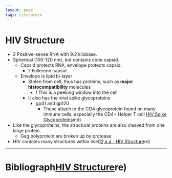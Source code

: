 ```yaml
---
layout: page
tags: Literature  
---
```


# HIV Structure

- 2 Positive-sense RNA with 9.2 kilobase. 
- Spherical (100-120 nm), but contains cone capsid.
	- Capsid protects RNA, envelope protects capsid.
		- ? Fullerene capsid
	- Envelope is lipid bi-layer
		- Stolen from cell, thus has proteins, such as **major histocompatibility** molecules
			- ! This is a peeking window into the cell
		- It also has the viral spike glycoproteins
			- gp41 and gp120
				- These attach to the CD4 glycoprotein found on many immune cells, especially the CD4+ Helper T cell [HIV Spike Glycoproteins](HIV%20Spike%20Glycoproteins)md)
- Like the glycoproteins, the structural proteins are also cleaved from one large protein.
	- Gag polyprotein are broken up by protease
- HIV contains many structures within itsel[12,a,a - HIV Structure](../3%20Permanent%20Notes/12,a,a%20-%20HIV%20Structure)re)

---

# Bibliograph[HIV Structure](../4%20Citation%20Notes/HIV%20Structure)re)